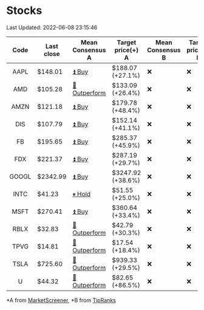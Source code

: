 # Stocks
Last Updated: 2022-06-08 23:15:46

|Code|Last close|Mean Consensus A|Target price(+) A|Mean Consensus B|Target price(+) B|
|:--:|-|-|-|-|-|
|AAPL|$148.01|[⏫ Buy](https://m.marketscreener.com/quote/stock/-4849/)|$188.07 (+27.1%)|❌|❌|
|AMD|$105.28|[🔼 Outperform](https://m.marketscreener.com/quote/stock/-19475876/)|$133.09 (+26.4%)|❌|❌|
|AMZN|$121.18|[⏫ Buy](https://m.marketscreener.com/quote/stock/-12864605/)|$179.78 (+48.4%)|❌|❌|
|DIS|$107.79|[⏫ Buy](https://m.marketscreener.com/quote/stock/-4842/)|$152.14 (+41.1%)|❌|❌|
|FB|$195.65|[⏫ Buy](https://m.marketscreener.com/quote/stock/-10547141/)|$285.37 (+45.9%)|❌|❌|
|FDX|$221.37|[⏫ Buy](https://m.marketscreener.com/quote/stock/-12585/)|$287.19 (+29.7%)|❌|❌|
|GOOGL|$2342.99|[⏫ Buy](https://m.marketscreener.com/quote/stock/-24203373/)|$3247.92 (+38.6%)|❌|❌|
|INTC|$41.23|[⏸ Hold](https://m.marketscreener.com/quote/stock/-4829/)|$51.55 (+25.0%)|❌|❌|
|MSFT|$270.41|[⏫ Buy](https://m.marketscreener.com/quote/stock/-4835/)|$360.64 (+33.4%)|❌|❌|
|RBLX|$32.83|[🔼 Outperform](https://m.marketscreener.com/quote/stock/-117793644/)|$42.79 (+30.3%)|❌|❌|
|TPVG|$14.81|[🔼 Outperform](https://m.marketscreener.com/quote/stock/-15933327/)|$17.54 (+18.4%)|❌|❌|
|TSLA|$725.60|[🔼 Outperform](https://m.marketscreener.com/quote/stock/-6344549/)|$939.33 (+29.5%)|❌|❌|
|U|$44.32|[🔼 Outperform](https://m.marketscreener.com/quote/stock/-112492634/)|$82.65 (+86.5%)|❌|❌|


*A from [MarketScreener](https://www.marketscreener.com), *B from [TipRanks](https://www.tipranks.com)
